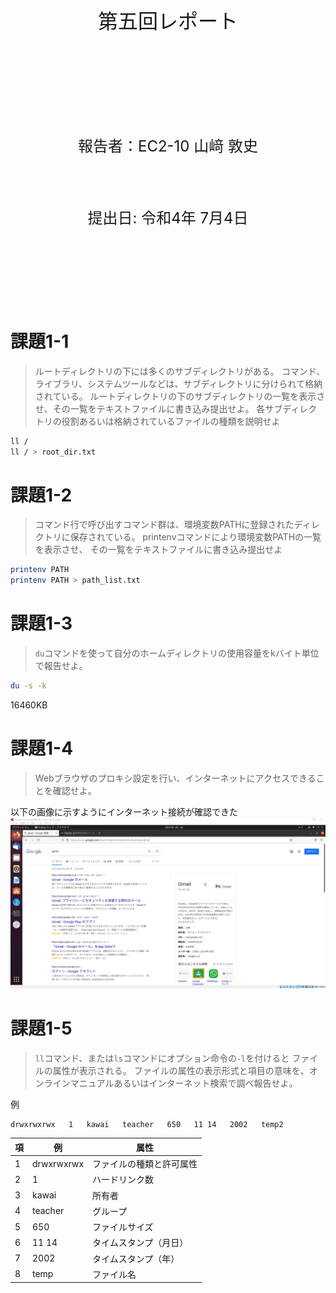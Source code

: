 <!-- 表紙 -->

<div style="text-align: center;">
<div style="font-size: 32px;margin: 240px auto 0px">
第五回レポート
</div>
<div style="font-size: 24px;margin: 160px auto 0px">
報告者：EC2-10 山﨑 敦史
</div>
<div style="font-size: 24px;margin: 80px auto 160px">
提出日: 令和4年 7月4日
</div>
</div>

<div style="page-break-before:always"></div>

<!-- 以下レポート -->

# 課題1-1
>ルートディレクトリの下には多くのサブディレクトリがある。
コマンド、ライブラリ、システムツールなどは、サブディレクトリに分けられて格納されている。
ルートディレクトリの下のサブディレクトリの一覧を表示させ、その一覧をテキストファイルに書き込み提出せよ。
各サブディレクトリの役割あるいは格納されているファイルの種類を説明せよ

```bash
ll /
ll / > root_dir.txt
```

# 課題1-2
>コマンド行で呼び出すコマンド群は、環境変数PATHに登録されたディレクトリに保存されている。
printenvコマンドにより環境変数PATHの一覧を表示させ、
その一覧をテキストファイルに書き込み提出せよ

```bash
printenv PATH
printenv PATH > path_list.txt
```

# 課題1-3
>`du`コマンドを使って自分のホームディレクトリの使用容量をkバイト単位で報告せよ。

```bash
du -s -k
```

16460KB

# 課題1-4
>Webブラウザのプロキシ設定を行い、インターネットにアクセスできることを確認せよ。

以下の画像に示すようにインターネット接続が確認できた
![kadai](../P5/kadai5104.png)

# 課題1-5
>`ll`コマンド、または`ls`コマンドにオプション命令の`-l`を付けると
ファイルの属性が表示される。
ファイルの属性の表示形式と項目の意味を、オンラインマニュアルあるいはインターネット検索で調べ報告せよ。

例
```bash
drwxrwxrwx   1   kawai   teacher   650   11 14   2002   temp2
```


| 項 | 例 | 属性 |
| ---- | --- | --- |
| 1 | drwxrwxrwx | ファイルの種類と許可属性 |
| 2 | 1 | ハードリンク数 |
| 3 | kawai | 所有者 |
| 4 | teacher | グループ |
| 5 | 650 | ファイルサイズ |
| 6 | 11 14 | タイムスタンプ（月日） |
| 7 | 2002 | タイムスタンプ（年） |
| 8 | temp | ファイル名 |